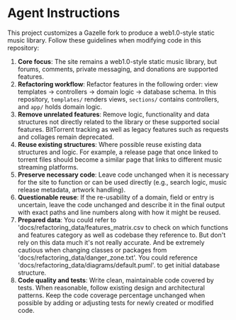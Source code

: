 # Agent Instructions

This project customizes a Gazelle fork to produce a web1.0-style static music library.
Follow these guidelines when modifying code in this repository:

1. **Core focus**: The site remains a web1.0-style static music library, but forums, comments, private messaging, and donations are supported features.
2. **Refactoring workflow**: Refactor features in the following order: view templates → controllers → domain logic → database schema. In this repository, `templates/` renders views, `sections/` contains controllers, and `app/` holds domain logic.
3. **Remove unrelated features**: Remove logic, functionality and data structures not directly related to the library or these supported social features. BitTorrent tracking as well as legacy features such as requests and collages remain deprecated. 
4. **Reuse existing structures**: Where possible reuse existing data structures and logic. For example, a release page that once linked to torrent files should become a similar page that links to different music streaming platforms.
5. **Preserve necessary code**: Leave code unchanged when it is necessary for the site to function or can be used directly (e.g., search logic, music release metadata, artwork handling).
6. **Questionable reuse**: If the re-usability of a domain, field or entry is uncertain, leave the code unchanged and describe it in the final output with exact paths and line numbers along with how it might be reused.
7. **Prepared data**: You could refer to 'docs/refactoring_data/features_matrix.csv to check on which functions and features category as well as codebase they reference to. But don't rely on this data much it's not really accurate. And be extremely cautious when changing classes or packages from 'docs/refactoring_data/danger_zone.txt'. You could reference 'docs/refactoring_data/diagrams/default.puml'. to get initial database structure.
8. **Code quality and tests**: Write clean, maintainable code covered by tests. When reasonable, follow existing design and architectural patterns. Keep the code coverage percentage unchanged when possible by adding or adjusting tests for newly created or modified code.

